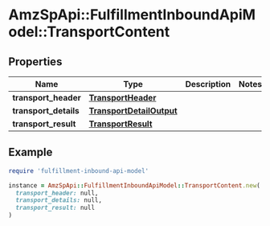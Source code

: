 # AmzSpApi::FulfillmentInboundApiModel::TransportContent

## Properties

| Name | Type | Description | Notes |
| ---- | ---- | ----------- | ----- |
| **transport_header** | [**TransportHeader**](TransportHeader.md) |  |  |
| **transport_details** | [**TransportDetailOutput**](TransportDetailOutput.md) |  |  |
| **transport_result** | [**TransportResult**](TransportResult.md) |  |  |

## Example

```ruby
require 'fulfillment-inbound-api-model'

instance = AmzSpApi::FulfillmentInboundApiModel::TransportContent.new(
  transport_header: null,
  transport_details: null,
  transport_result: null
)
```

